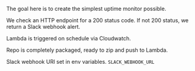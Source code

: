 The goal here is to create the simplest uptime monitor possible.

We check an HTTP endpoint for a 200 status code. If not 200 status, we return a Slack webhook alert.

Lambda is triggered on schedule via Cloudwatch.

Repo is completely packaged, ready to zip and push to Lambda.

Slack webhook URl set in env variables. `SLACK_WEBHOOK_URL`
